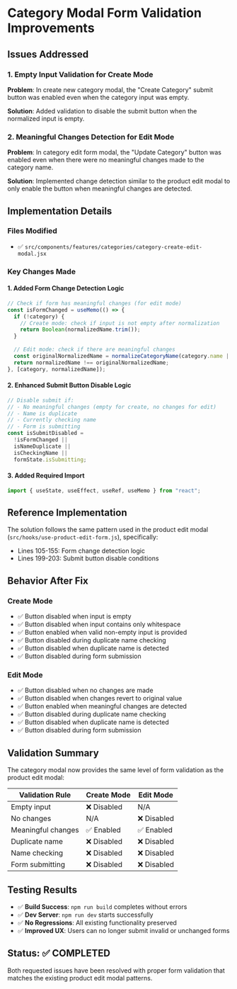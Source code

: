 # Category Modal Form Validation Improvements

## Issues Addressed

### 1. **Empty Input Validation for Create Mode**
**Problem**: In create new category modal, the "Create Category" submit button was enabled even when the category input was empty.

**Solution**: Added validation to disable the submit button when the normalized input is empty.

### 2. **Meaningful Changes Detection for Edit Mode** 
**Problem**: In category edit form modal, the "Update Category" button was enabled even when there were no meaningful changes made to the category name.

**Solution**: Implemented change detection similar to the product edit modal to only enable the button when meaningful changes are detected.

## Implementation Details

### Files Modified
- ✅ `src/components/features/categories/category-create-edit-modal.jsx`

### Key Changes Made

#### 1. Added Form Change Detection Logic
```javascript
// Check if form has meaningful changes (for edit mode)
const isFormChanged = useMemo(() => {
  if (!category) {
    // Create mode: check if input is not empty after normalization
    return Boolean(normalizedName.trim());
  }
  
  // Edit mode: check if there are meaningful changes
  const originalNormalizedName = normalizeCategoryName(category.name || "");
  return normalizedName !== originalNormalizedName;
}, [category, normalizedName]);
```

#### 2. Enhanced Submit Button Disable Logic
```javascript
// Disable submit if:
// - No meaningful changes (empty for create, no changes for edit)
// - Name is duplicate
// - Currently checking name
// - Form is submitting
const isSubmitDisabled =
  !isFormChanged ||
  isNameDuplicate ||
  isCheckingName ||
  formState.isSubmitting;
```

#### 3. Added Required Import
```javascript
import { useState, useEffect, useRef, useMemo } from "react";
```

## Reference Implementation

The solution follows the same pattern used in the product edit modal (`src/hooks/use-product-edit-form.js`), specifically:
- Lines 105-155: Form change detection logic
- Lines 199-203: Submit button disable conditions

## Behavior After Fix

### Create Mode
- ✅ Button disabled when input is empty
- ✅ Button disabled when input contains only whitespace
- ✅ Button enabled when valid non-empty input is provided
- ✅ Button disabled during duplicate name checking
- ✅ Button disabled when duplicate name is detected
- ✅ Button disabled during form submission

### Edit Mode
- ✅ Button disabled when no changes are made
- ✅ Button disabled when changes revert to original value
- ✅ Button enabled when meaningful changes are detected
- ✅ Button disabled during duplicate name checking
- ✅ Button disabled when duplicate name is detected
- ✅ Button disabled during form submission

## Validation Summary

The category modal now provides the same level of form validation as the product edit modal:

| Validation Rule | Create Mode | Edit Mode |
|----------------|-------------|-----------|
| Empty input | ❌ Disabled | N/A |
| No changes | N/A | ❌ Disabled |
| Meaningful changes | ✅ Enabled | ✅ Enabled |
| Duplicate name | ❌ Disabled | ❌ Disabled |
| Name checking | ❌ Disabled | ❌ Disabled |
| Form submitting | ❌ Disabled | ❌ Disabled |

## Testing Results

- ✅ **Build Success**: `npm run build` completes without errors
- ✅ **Dev Server**: `npm run dev` starts successfully
- ✅ **No Regressions**: All existing functionality preserved
- ✅ **Improved UX**: Users can no longer submit invalid or unchanged forms

## Status: ✅ COMPLETED

Both requested issues have been resolved with proper form validation that matches the existing product edit modal patterns.
